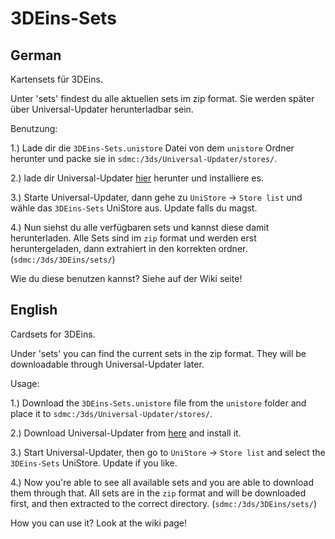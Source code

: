 # 3DEins-Sets

## German
Kartensets für 3DEins.

Unter 'sets' findest du alle aktuellen sets im zip format. Sie werden später über Universal-Updater herunterladbar sein.

Benutzung:

1.) Lade dir die `3DEins-Sets.unistore` Datei von dem `unistore` Ordner herunter und packe sie in `sdmc:/3ds/Universal-Updater/stores/`.

2.) lade dir Universal-Updater [hier](https://github.com/Universal-Team/Universal-Updater/releases) herunter und installiere es.

3.) Starte Universal-Updater, dann gehe zu `UniStore` -> `Store list` und wähle das `3DEins-Sets` UniStore aus. Update falls du magst.

4.) Nun siehst du alle verfügbaren sets und kannst diese damit herunterladen. Alle Sets sind im `zip` format und werden erst heruntergeladen, dann extrahiert in den korrekten ordner. (`sdmc:/3ds/3DEins/sets/`)


Wie du diese benutzen kannst? Siehe auf der Wiki seite!

## English
Cardsets for 3DEins.

Under 'sets' you can find the current sets in the zip format. They will be downloadable through Universal-Updater later.

Usage:

1.) Download the `3DEins-Sets.unistore` file from the `unistore` folder and place it to `sdmc:/3ds/Universal-Updater/stores/`.

2.) Download Universal-Updater from [here](https://github.com/Universal-Team/Universal-Updater/releases) and install it.

3.) Start Universal-Updater, then go to `UniStore` -> `Store list` and select the `3DEins-Sets` UniStore. Update if you like.

4.) Now you're able to see all available sets and you are able to download them through that. All sets are in the `zip` format and will be downloaded first, and then extracted to the correct directory. (`sdmc:/3ds/3DEins/sets/`)


How you can use it? Look at the wiki page!